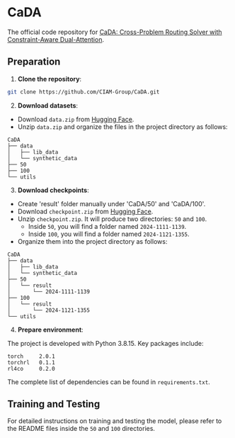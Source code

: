 # CaDA

The official code repository for [CaDA: Cross-Problem Routing Solver with Constraint-Aware Dual-Attention](https://arxiv.org/abs/2412.00346).

## Preparation

1. **Clone the repository**:

```bash
git clone https://github.com/CIAM-Group/CaDA.git
```

2. **Download datasets**:

* Download `data.zip` from [Hugging Face](https://huggingface.co/datasets/Goodyee/CaDA/tree/main).
* Unzip `data.zip` and organize the files in the project directory as follows:

```
CaDA
├── data
│   ├── lib_data
│   └── synthetic_data
├── 50
├── 100
└── utils
```

3. **Download checkpoints**:

* Create 'result' folder manually under 'CaDA/50' and 'CaDA/100'.
* Download `checkpoint.zip` from [Hugging Face](https://huggingface.co/datasets/Goodyee/CaDA/tree/main).
* Unzip `checkpoint.zip`. It will produce two directories: `50` and `100`.
  * Inside `50`, you will find a folder named `2024-1111-1139`.
  * Inside `100`, you will find a folder named `2024-1121-1355`.
* Organize them into the project directory as follows:

```
CaDA
├── data
│   ├── lib_data
│   └── synthetic_data
├── 50
│   └── result
│       └── 2024-1111-1139
├── 100
│   └── result
│       └── 2024-1121-1355
└── utils
```

4. **Prepare environment**:

The project is developed with Python 3.8.15. Key packages include:
```
torch     2.0.1
torchrl   0.1.1
rl4co     0.2.0
```
The complete list of dependencies can be found in `requirements.txt`.


## Training and Testing

For detailed instructions on training and testing the model, please refer to the README files inside the `50` and `100` directories.

